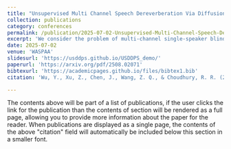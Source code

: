 ```yaml
---
title: "Unsupervised Multi Channel Speech Dereverberation Via Diffusion"
collection: publications
category: conferences
permalink: /publication/2025-07-02-Unsupervised-Multi-Channel-Speech-Dereverberation-Via-Diffusion
excerpt: 'We consider the problem of multi-channel single-speaker blind dereverberation, where multi-channel mixtures are used to recover the clean anechoic speech. To solve this problem, we propose USD-DPS, {U}nsupervised {S}peech {D}ereverberation via {D}iffusion {P}osterior {S}ampling. USD-DPS uses an unconditional clean speech diffusion model as a strong prior to solve the problem by posterior sampling. At each diffusion sampling step, we estimate all microphone channels room impulse responses (RIRs), which are further used to enforce a multi-channel mixture consistency constraint for diffusion guidance. For multi-channel RIR estimation, we estimate reference-channel RIR by optimizing RIR parameters of a sub-band RIR signal model, with the Adam optimizer. We estimate non-reference channelsRIRs analytically using forward convolutive prediction (FCP). We found that this combination provides a good balance between sampling efficiency and RIR prior modeling, which shows superior performance among unsupervised dereverberation'
date: 2025-07-02
venue: 'WASPAA'
slidesurl: 'https://usddps.github.io/USDDPS_demo/'
paperurl: 'https://arxiv.org/pdf/2508.02071'
bibtexurl: 'https://academicpages.github.io/files/bibtex1.bib'
citation: 'Wu, Y., Xu, Z., Chen, J., Wang, Z. Q., & Choudhury, R. R. (2025). Unsupervised Multi-channel Speech Dereverberation via Diffusion. arXiv preprint arXiv:2508.02071.'

---
```

The contents above will be part of a list of publications, if the user clicks the link for the publication than the contents of section will be rendered as a full page, allowing you to provide more information about the paper for the reader. When publications are displayed as a single page, the contents of the above "citation" field will automatically be included below this section in a smaller font.